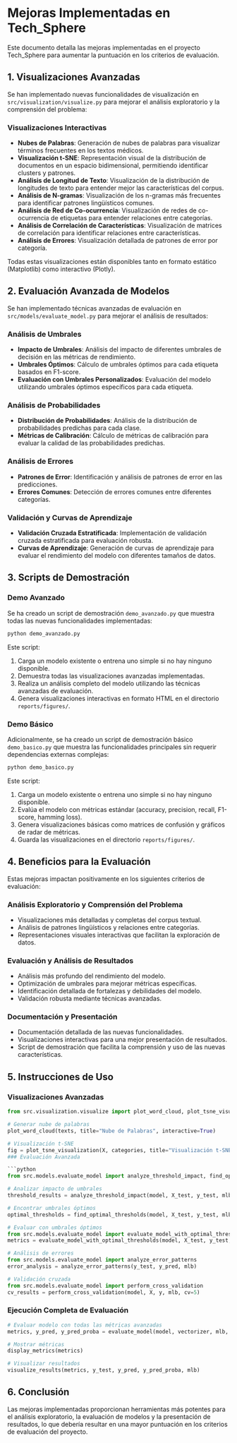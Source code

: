# Mejoras Implementadas en Tech_Sphere

Este documento detalla las mejoras implementadas en el proyecto Tech_Sphere para aumentar la puntuación en los criterios de evaluación.

## 1. Visualizaciones Avanzadas

Se han implementado nuevas funcionalidades de visualización en `src/visualization/visualize.py` para mejorar el análisis exploratorio y la comprensión del problema:

### Visualizaciones Interactivas

- **Nubes de Palabras**: Generación de nubes de palabras para visualizar términos frecuentes en los textos médicos.
- **Visualización t-SNE**: Representación visual de la distribución de documentos en un espacio bidimensional, permitiendo identificar clusters y patrones.
- **Análisis de Longitud de Texto**: Visualización de la distribución de longitudes de texto para entender mejor las características del corpus.
- **Análisis de N-gramas**: Visualización de los n-gramas más frecuentes para identificar patrones lingüísticos comunes.
- **Análisis de Red de Co-ocurrencia**: Visualización de redes de co-ocurrencia de etiquetas para entender relaciones entre categorías.
- **Análisis de Correlación de Características**: Visualización de matrices de correlación para identificar relaciones entre características.
- **Análisis de Errores**: Visualización detallada de patrones de error por categoría.

Todas estas visualizaciones están disponibles tanto en formato estático (Matplotlib) como interactivo (Plotly).

## 2. Evaluación Avanzada de Modelos

Se han implementado técnicas avanzadas de evaluación en `src/models/evaluate_model.py` para mejorar el análisis de resultados:

### Análisis de Umbrales

- **Impacto de Umbrales**: Análisis del impacto de diferentes umbrales de decisión en las métricas de rendimiento.
- **Umbrales Óptimos**: Cálculo de umbrales óptimos para cada etiqueta basados en F1-score.
- **Evaluación con Umbrales Personalizados**: Evaluación del modelo utilizando umbrales óptimos específicos para cada etiqueta.

### Análisis de Probabilidades

- **Distribución de Probabilidades**: Análisis de la distribución de probabilidades predichas para cada clase.
- **Métricas de Calibración**: Cálculo de métricas de calibración para evaluar la calidad de las probabilidades predichas.

### Análisis de Errores

- **Patrones de Error**: Identificación y análisis de patrones de error en las predicciones.
- **Errores Comunes**: Detección de errores comunes entre diferentes categorías.

### Validación y Curvas de Aprendizaje

- **Validación Cruzada Estratificada**: Implementación de validación cruzada estratificada para evaluación robusta.
- **Curvas de Aprendizaje**: Generación de curvas de aprendizaje para evaluar el rendimiento del modelo con diferentes tamaños de datos.

## 3. Scripts de Demostración

### Demo Avanzado

Se ha creado un script de demostración `demo_avanzado.py` que muestra todas las nuevas funcionalidades implementadas:

```bash
python demo_avanzado.py
```

Este script:

1. Carga un modelo existente o entrena uno simple si no hay ninguno disponible.
2. Demuestra todas las visualizaciones avanzadas implementadas.
3. Realiza un análisis completo del modelo utilizando las técnicas avanzadas de evaluación.
4. Genera visualizaciones interactivas en formato HTML en el directorio `reports/figures/`.

### Demo Básico

Adicionalmente, se ha creado un script de demostración básico `demo_basico.py` que muestra las funcionalidades principales sin requerir dependencias externas complejas:

```bash
python demo_basico.py
```

Este script:

1. Carga un modelo existente o entrena uno simple si no hay ninguno disponible.
2. Evalúa el modelo con métricas estándar (accuracy, precision, recall, F1-score, hamming loss).
3. Genera visualizaciones básicas como matrices de confusión y gráficos de radar de métricas.
4. Guarda las visualizaciones en el directorio `reports/figures/`.

## 4. Beneficios para la Evaluación

Estas mejoras impactan positivamente en los siguientes criterios de evaluación:

### Análisis Exploratorio y Comprensión del Problema

- Visualizaciones más detalladas y completas del corpus textual.
- Análisis de patrones lingüísticos y relaciones entre categorías.
- Representaciones visuales interactivas que facilitan la exploración de datos.

### Evaluación y Análisis de Resultados

- Análisis más profundo del rendimiento del modelo.
- Optimización de umbrales para mejorar métricas específicas.
- Identificación detallada de fortalezas y debilidades del modelo.
- Validación robusta mediante técnicas avanzadas.

### Documentación y Presentación

- Documentación detallada de las nuevas funcionalidades.
- Visualizaciones interactivas para una mejor presentación de resultados.
- Script de demostración que facilita la comprensión y uso de las nuevas características.

## 5. Instrucciones de Uso

### Visualizaciones Avanzadas

```python
from src.visualization.visualize import plot_word_cloud, plot_tsne_visualization

# Generar nube de palabras
plot_word_cloud(texts, title="Nube de Palabras", interactive=True)

# Visualización t-SNE
fig = plot_tsne_visualization(X, categories, title="Visualización t-SNE", interactive=True)
### Evaluación Avanzada

```python
from src.models.evaluate_model import analyze_threshold_impact, find_optimal_thresholds

# Analizar impacto de umbrales
threshold_results = analyze_threshold_impact(model, X_test, y_test, mlb)

# Encontrar umbrales óptimos
optimal_thresholds = find_optimal_thresholds(model, X_test, y_test, mlb)

# Evaluar con umbrales óptimos
from src.models.evaluate_model import evaluate_model_with_optimal_thresholds
metrics = evaluate_model_with_optimal_thresholds(model, X_test, y_test, mlb, optimal_thresholds)

# Análisis de errores
from src.models.evaluate_model import analyze_error_patterns
error_analysis = analyze_error_patterns(y_test, y_pred, mlb)

# Validación cruzada
from src.models.evaluate_model import perform_cross_validation
cv_results = perform_cross_validation(model, X, y, mlb, cv=5)
```

### Ejecución Completa de Evaluación

```python
# Evaluar modelo con todas las métricas avanzadas
metrics, y_pred, y_pred_proba = evaluate_model(model, vectorizer, mlb, X_test, y_test)

# Mostrar métricas
display_metrics(metrics)

# Visualizar resultados
visualize_results(metrics, y_test, y_pred, y_pred_proba, mlb)
```

## 6. Conclusión

Las mejoras implementadas proporcionan herramientas más potentes para el análisis exploratorio, la evaluación de modelos y la presentación de resultados, lo que debería resultar en una mayor puntuación en los criterios de evaluación del proyecto.